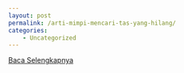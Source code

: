 ```yaml
---
layout: post
permalink: /arti-mimpi-mencari-tas-yang-hilang/
categories:
    - Uncategorized
---
```


[Baca Selengkapnya](/02)